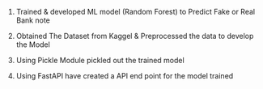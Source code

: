 1) Trained & developed ML model (Random Forest) to Predict Fake or Real Bank note


2) Obtained The Dataset from Kaggel & Preprocessed the data to develop the Model


3) Using Pickle Module pickled out the trained model


4) Using FastAPI have created a API end point for the model trained

